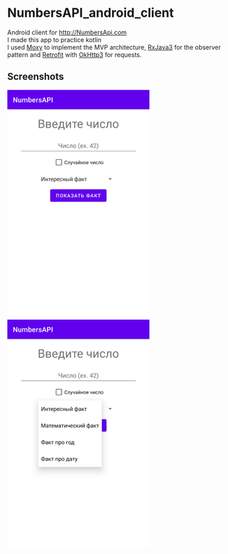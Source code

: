 # NumbersAPI_android_client
Android client for <http://NumbersApi.com>  
I made this app to practice kotlin  
I used [Moxy](https://github.com/moxy-community/Moxy) to implement the MVP architecture, [RxJava3](https://github.com/ReactiveX/RxJava) for the observer pattern and [Retrofit](https://github.com/square/retrofit) with [OkHttp3](https://github.com/square/okhttp) for requests.

## Screenshots

<img src="https://github.com/wxlf512/NumbersAPI_android_client/blob/master/images/start_screen.png?raw=true" alt="alt text" title="image Title" width="325"/> <img src="https://github.com/wxlf512/NumbersAPI_android_client/blob/master/images/selection_screen.png?raw=true" alt="alt text" title="image Title" width="325"/>  
